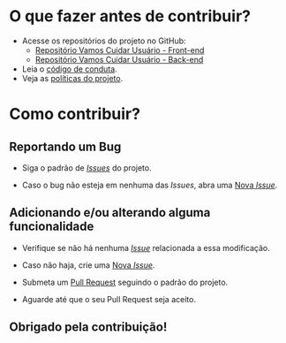 # O que fazer antes de contribuir?

* Acesse os repositórios do projeto no GitHub:
    * [Repositório Vamos Cuidar Usuário - Front-end](https://github.com/fga-eps-mds/2020.1-VC_Usuario)
    * [Repositório Vamos Cuidar Usuário - Back-end](https://github.com/fga-eps-mds/2020.1-VC_Usuario-FrontEnd)
* Leia o [código de conduta](/CODE_OF_CONDUCT.md).
* Veja as [políticas do projeto](/docs/Policies.md).


# Como contribuir?

## Reportando um Bug

* Siga o padrão de [_Issues_](https://github.com/fga-eps-mds/2020.1-Vamos_Cuidar/blob/develop/.github/ISSUE_TEMPLATE/bug_report.md) do projeto.

* Caso o bug não esteja em nenhuma das _Issues_, abra uma [Nova _Issue_](https://github.com/fga-eps-mds/2020.1-Vamos_Cuidar/issues/new/choose).

## Adicionando e/ou alterando alguma funcionalidade

* Verifique se não há nenhuma [_Issue_](https://github.com/fga-eps-mds/2020.1-Vamos_Cuidar/issues) relacionada a essa modificação.

* Caso não haja, crie uma [Nova _Issue_](https://github.com/fga-eps-mds/2020.1-Vamos_Cuidar/issues/new/choose).

* Submeta um [Pull Request](https://github.com/fga-eps-mds/2020.1-Vamos_Cuidar/compare) seguindo o padrão do projeto.

* Aguarde até que o seu Pull Request seja aceito.

## Obrigado pela contribuição!